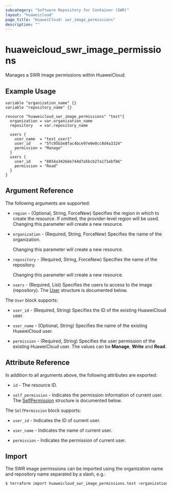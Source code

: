 ```yaml
---
subcategory: "Software Repository for Container (SWR)"
layout: "huaweicloud"
page_title: "HuaweiCloud: swr_image_permissions"
description: ""
---
```


# huaweicloud_swr_image_permissions

Manages a SWR image permissions within HuaweiCloud.

## Example Usage

```hcl
variable "organization_name" {}
variable "repository_name" {}

resource "huaweicloud_swr_image_permissions" "test"{
  organization = var.organization_name
  repository   = var.repository_name

  users {
    user_name  = "test_user1"
    user_id    = "5fc95b3e8fac4bce97e0e0cc8d4a3324"
    permission = "Manage"
  }
  users {
    user_id    = "8854a3426de744d7a5bcb27a171ebfb6"
    permission = "Read"
  }
}
```

## Argument Reference

The following arguments are supported:

* `region` - (Optional, String, ForceNew) Specifies the region in which to create the resource.
  If omitted, the provider-level region will be used. Changing this parameter will create a new resource.

* `organization` - (Required, String, ForceNew) Specifies the name of the organization.

  Changing this parameter will create a new resource.

* `repository` - (Required, String, ForceNew) Specifies the name of the repository.

  Changing this parameter will create a new resource.

* `users` - (Required, List) Specifies the users to access to the image (repository).
The [User](#SwrImagePermissions_User) structure is documented below.

<a name="SwrImagePermissions_User"></a>
The `User` block supports:

* `user_id` - (Required, String) Specifies the ID of the existing HuaweiCloud user.

* `user_name` - (Optional, String) Specifies the name of the existing HuaweiCloud user.

* `permission` - (Required, String) Specifies the user permission of the existing HuaweiCloud user.
  The values can be **Manage**, **Write** and **Read**.

## Attribute Reference

In addition to all arguments above, the following attributes are exported:

* `id` - The resource ID.

* `self_permission` - Indicates the permission information of current user.
  The [SelfPermission](#SwrImagePermissions_SelfPermission) structure is documented below.

<a name="SwrImagePermissions_SelfPermission"></a>
The `SelfPermission` block supports:

* `user_id` - Indicates the ID of current user.

* `user_name` - Indicates the name of current user.

* `permission` - Indicates the permission of current user.

## Import

The SWR image permissions can be imported using the organization name and repository name separated by a slash, e.g.:

```bash
$ terraform import huaweicloud_swr_image_permissions.test <organization_name>/<repository_name>
```
